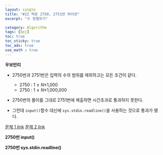 ```yaml
---
layout: single
title: "#22 백준 2750, 2751번 파이썬"
excerpt: "수 정렬하기"

category: Algorithm
tags: [boj]
toc: true
toc_sticky: true
toc_ads: true
use_math : true
---
```


**우보만리**

- 2750번과 2751번은 입력의 수의 범위를 제외하고는 모든 조건이 같다.
    - 2750 : 1$\leq N \leq$1,000
    - 2750 : 1$\leq N \leq$1,000,000
      
- 2750번의 풀이를 그대로 2751번에 제출하면 시간초과로 통과하지 못한다.
- 그런데 `input()`함수 대신에 `sys.stdin.readline()`을 사용하는 것으로 통과가 됐다.

[문제 1 link](https://www.acmicpc.net/problem/2750)
[문제 2 link](https://www.acmicpc.net/problem/2751)

**2750번 input()**
<script src="https://gist.github.com/hyeonchan523/27ee90d8e90b41b20348b1ec30eaf228.js"></script>

**2750번 sys.stdin.readline()**
<script src="https://gist.github.com/hyeonchan523/b247acf1448e5ea3a865b6accd9c7249.js"></script>
